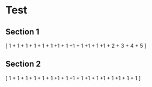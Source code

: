 # Test


## Section 1

\[
    1 + 1 + 1 + 1 + 1 + 1 +1 + 1 +1 + 1 +1 + 1 +1 + 2 + 3 + 4 + 5
\]

## Section 2


\[
1 + 1 + 1 + 1 + 1 + 1 +1 + 1 +1 + 1 +1 + 1 +1 + 1 +1 + 1 + 1
\]
